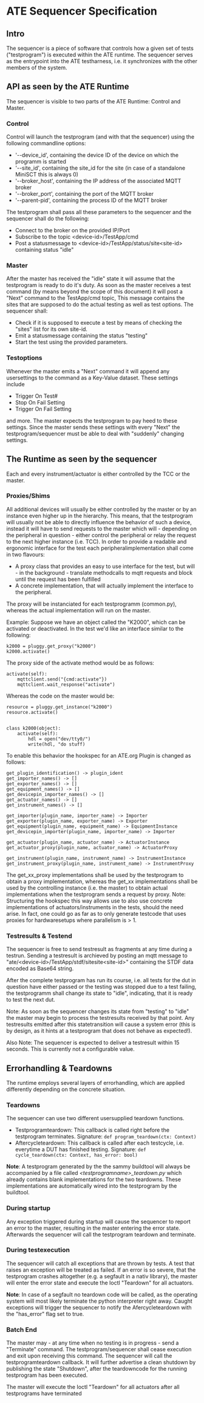 # ATE Sequencer Specification

## Intro
The sequencer is a piece of software that controls how a given set of tests ("testprogram") is executed within the ATE runtime. The sequencer serves as the entrypoint into the ATE testharness, i.e. it synchronizes with the other members of the system.

## API as seen by the ATE Runtime
The sequencer is visible to two parts of the ATE Runtime: Control and Master.

### Control
Control will launch the testprogram (and with that the sequencer) using the following commandline options:

* '--device_id', containing the device ID of the device on which the programm is started
* '--site_id', containing the site_id for the site (in case of a standalone MiniSCT this is always 0)
* '--broker_host', containing the IP address of the associated MQTT broker
* '--broker_port', containing the port of the MQTT broker
* '--parent-pid', containing the process ID of the MQTT broker

The testprogram shall pass all these parameters to the sequencer and the sequencer shall do the following:
* Connect to the broker on the provided IP/Port
* Subscribe to the topic \<device-id>/TestApp/cmd
* Post a statusmessage to \<device-id>/TestApp/status/site\<site-id> containing status "idle"

### Master
After the master has received the "idle" state it will assume that the testprogram is ready to do it's duty. As soon as the master receives a test command (by means beyond the scope of this document) it will post a "Next" command to the TestApp/cmd topic, This message contains the sites that are supposed to do the actual testing as well as test options. The sequencer shall:
* Check if it is supposed to execute a test by means of checking the "sites" list for its own site-id.
* Emit a statusmessage containing the status "testing"
* Start the test using the provided parameters.

### Testoptions
Whenever the master emits a "Next" command it will append any usersettings to the command as a Key-Value dataset. These settings include
* Trigger On Test#
* Stop On Fail Setting
* Trigger On Fail Setting

and more. The master expects the testprogram to pay heed to these settings. Since the master sends these settings with every "Next" the testprogram/sequencer must be able to deal with "suddenly" changing settings.

## The Runtime as seen by the sequencer
Each and every instrument/actuator is either controlled by the TCC or the master.

### Proxies/Shims
All additional devices will usually be either controlled by the master or by an instance even higher up in the hierarchy. This means, that the testprogram will usually not be able to directly influence the behavior of such a device, instead it will have to send requests to the master which will - depending on the peripheral in question - either control the peripheral or relay the request to the next higher instance (i.e. TCC). In order to provide a readable and ergonomic interface for the test each peripheralimplementation shall come in two flavours:
* A proxy class that provides an easy to use interface for the test, but will - in the background - translate methodcalls to mqtt requests and block until the request has been fulfilled
* A concrete implementation, that will actually implement the interface to the peripheral.

The proxy will be instanciated for each testprogramm (common.py), whereas the actual implementation will run on the master.

Example:
Suppose we have an object called the "K2000", which can be activated or deactivated. In the test we'd like an interface similar to the following:

```
k2000 = pluggy.get_proxy("k2000")
k2000.activate()
```

The proxy side of the activate method would be as follows:

```
activate(self):
    mqttclient.send("{cmd:activate"})
    mqttclient.wait_response("activate")
```

Whereas the code on the master would be:

```
resource = pluggy.get_instance("k2000")
resource.activate()


class k2000(object):
    activate(self):
        hdl = open("dev/tty0/")
        write(hdl, "do stuff)
```

To enable this behavior the hookspec for an ATE.org Plugin is changed as follows:
```
get_plugin_identification() -> plugin_ident
get_importer_names() -> []
get_exporter_names() -> []
get_equipment_names() -> []
get_devicepin_importer_names() -> []
get_actuator_names() -> []
get_instrument_names() -> []

get_importer(plugin_name, importer_name) -> Importer
get_exporter(plugin_name, exporter_name) -> Exporter
get_equipment(plugin_name, equipment_name) -> EquipmentInstance
get_devicepin_importer(plugin_name, importer_name) -> Importer

get_actuator(plugin_name, actuator_name) -> ActuatorInstance
get_actuator_proxy(plugin_name, actuator_name) -> ActuatorProxy

get_instrument(plugin_name, instrument_name) -> InstrumentInstance
get_instrument_proxy(plugin_name, instrument_name) -> InstrumentProxy
```

The get_xx_proxy implementations shall be used by the testprogram to obtain a proxy implementation, whereas the get_xx implementations shall be used by the controlling instance (i.e. the master) to obtain actual implementations when the testprogram sends a request by proxy.
Note: Structuring the hookspec this way allows use to also use concrete implementations of actuators/instruments in the tests, should the need arise. In fact, one could go as far as to only generate testcode that uses proxies for hardwaresetups where parallelism is > 1.

### Testresults & Testend
The sequencer is free to send testresult as fragments at any time during a testrun. Sending a testresult is archieved by posting an mqtt message to "ate/\<device-id>/TestApp/stdf/sitesite\<site-id>" containing the STDF data encoded as Base64 string.

After the complete testprogram has run its course, i.e. all tests for the dut in question have either passed or the testing was stopped due to a test failing, the testprogramm shall change its state to "idle", indicating, that it is ready to test the next dut.

Note: As soon as the sequencer changes its state from "testing" to "idle" the master may begin to process the testresults received by that point. Any testresults emitted after this statetransition will cause a system error (this is by design, as it hints at a testprogram that does not behave as expected!).

Also Note: The sequencer is expected to deliver a testresult within 15 seconds. This is currently not a configurable value.

## Errorhandling & Teardowns
The runtime employs several layers of errorhandling, which are applied differently depending on the concrete situation.

### Teardowns
The sequencer can use two different usersupplied teardown functions.
* Testprogramteardown: This callback is called right before the testprogram terminates. Signature:
``` def program_teardown(ctx: Context) ```
* Aftercycleteardown: This callback is called after each testcycle, i.e. everytime a DUT has finished testing. Signature:
``` def cycle_teardown(ctx: Context, has_error: bool) ```

__Note__: A testprogram generated by the the sammy buildtool will always be accompanied by a file called *\<testprogramname>_teardown.py* which already contains blank implementations for the two teardowns. These implementations are automatically wired into the testprogram by the buildtool.

### During startup
Any exception triggered during startup will cause the sequencer to report an error to the master, resulting in the master entering the error state. Afterwards the sequencer will call the testprogram teardown and terminate.

### During testexecution
The sequencer will catch all exceptions that are thrown by tests. A test that raises an exception will be treated as failed.
If an error is so severe, that the testprogram crashes altogether (e.g. a segfault in a nativ library), the master will enter the error state and execute the Ioctl "Teardown" for all actuators. 

__Note__: In case of a segfault no teardown code will be called, as the operating system will most likely terminate the python interpreter right away. Caught exceptions will trigger the sequencer to notify the Afercycleteardown with the "has_error" flag set to true.

### Batch End
The master may - at any time when no testing is in progress - send a "Terminate" command. The testprogram/sequencer shall cease execution and exit upon receiving this command. The sequencer will call the testprogramteardown callback. It will further advertise a clean shutdown by publishing the state "Shutdown", after the teardowncode for the running testprogram has been executed.

The master will execute the Ioctl "Teardown" for all actuators after all testprograms have terminated
